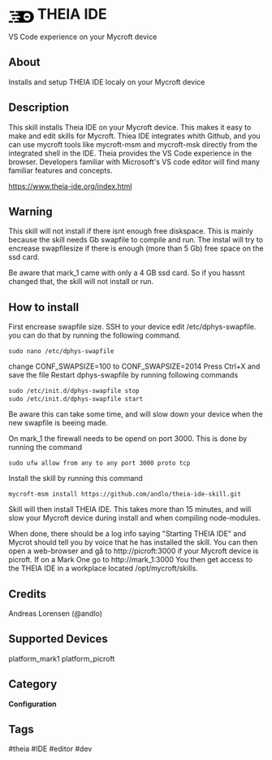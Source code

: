 # <img src='theia.png' card_color='#40DBB0' width='50' style='vertical-align:bottom'/> THEIA IDE
VS Code experience on your Mycroft device

## About
Installs and setup THEIA IDE localy on your Mycroft device

## Description
This skill installs Theia IDE on your Mycroft device. This makes it easy to make and edit skills for Mycroft. Thiea IDE integrates whith Github, and you can use mycroft tools like mycroft-msm and mycroft-msk directly from the integrated shell in the IDE.
Theia provides the VS Code experience in the browser. Developers familiar with Microsoft's VS code editor will find many familiar features and concepts.

https://www.theia-ide.org/index.html

## Warning
This skill will not install if there isnt enough free diskspace. This is mainly because the skill needs Gb swapfile to compile and run.
The instal will try to encrease swapfilesize if there is enough (more than 5 Gb) free space on the ssd card.

Be aware that mark_1 came with only  a 4 GB ssd card. So if you hassnt changed that, the skill will not install or run.

## How to install
First encrease swapfile size. SSH to your device edit /etc/dphys-swapfile. you can do that by running the following command.

```
sudo nano /etc/dphys-swapfile
```
change CONF_SWAPSIZE=100 to CONF_SWAPSIZE=2014
Press Ctrl+X and save the file
Restart dphys-swapfile by running following commands
```
sudo /etc/init.d/dphys-swapfile stop
sudo /etc/init.d/dphys-swapfile start
```
Be aware this can take some time, and will slow down your device when the new swapfile is beeing made.

On mark_1 the firewall needs to be opend on port 3000. This is done by running the command
```
sudo ufw allow from any to any port 3000 proto tcp
```

Install the skill by running this command
```
mycroft-msm install https://github.com/andlo/theia-ide-skill.git
```
Skill will then install THEIA IDE. This takes more than 15 minutes, and will slow your Mycroft device during install and when compiling node-modules.

When done, there should be a log info saying "Starting THEIA IDE" and Mycrot should tell you by voice that he has installed the skill.
You can then open a web-browser and gå to http://picroft:3000 if your Mycroft device is picroft. If on a Mark One go to http://mark_1:3000
You then get access to the THEIA IDE in a workplace located /opt/mycroft/skills.


## Credits
Andreas Lorensen (@andlo)

## Supported Devices
platform_mark1 platform_picroft

## Category
**Configuration**

## Tags
#theia
#IDE
#editor
#dev
